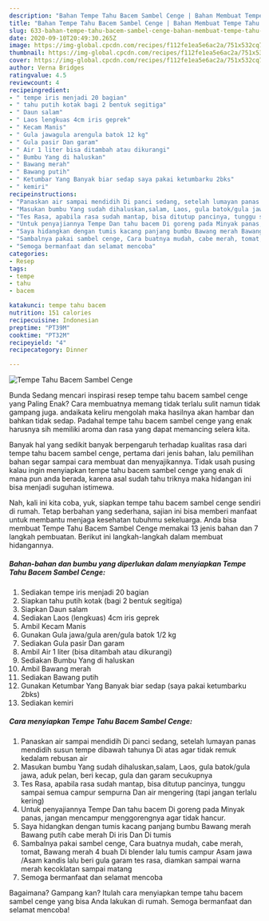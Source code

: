 ```yaml
---
description: "Bahan Tempe Tahu Bacem Sambel Cenge | Bahan Membuat Tempe Tahu Bacem Sambel Cenge Yang Enak Dan Lezat"
title: "Bahan Tempe Tahu Bacem Sambel Cenge | Bahan Membuat Tempe Tahu Bacem Sambel Cenge Yang Enak Dan Lezat"
slug: 633-bahan-tempe-tahu-bacem-sambel-cenge-bahan-membuat-tempe-tahu-bacem-sambel-cenge-yang-enak-dan-lezat
date: 2020-09-10T20:49:30.265Z
image: https://img-global.cpcdn.com/recipes/f112fe1ea5e6ac2a/751x532cq70/tempe-tahu-bacem-sambel-cenge-foto-resep-utama.jpg
thumbnail: https://img-global.cpcdn.com/recipes/f112fe1ea5e6ac2a/751x532cq70/tempe-tahu-bacem-sambel-cenge-foto-resep-utama.jpg
cover: https://img-global.cpcdn.com/recipes/f112fe1ea5e6ac2a/751x532cq70/tempe-tahu-bacem-sambel-cenge-foto-resep-utama.jpg
author: Verna Bridges
ratingvalue: 4.5
reviewcount: 4
recipeingredient:
- " tempe iris menjadi 20 bagian"
- " tahu putih kotak bagi 2 bentuk segitiga"
- " Daun salam"
- " Laos lengkuas 4cm iris geprek"
- " Kecam Manis"
- " Gula jawagula arengula batok 12 kg"
- " Gula pasir Dan garam"
- " Air 1 liter bisa ditambah atau dikurangi"
- " Bumbu Yang di haluskan"
- " Bawang merah"
- " Bawang putih"
- " Ketumbar Yang Banyak biar sedap saya pakai ketumbarku 2bks"
- " kemiri"
recipeinstructions:
- "Panaskan air sampai mendidih Di panci sedang, setelah lumayan panas mendidih susun tempe dibawah tahunya Di atas agar tidak remuk kedalam rebusan air"
- "Masukan bumbu Yang sudah dihaluskan,salam, Laos, gula batok/gula jawa, aduk pelan, beri kecap, gula dan garam secukupnya"
- "Tes Rasa, apabila rasa sudah mantap, bisa ditutup pancinya, tunggu sampai semua campur sempurna Dan air mengering (tapi jangan terlalu kering)"
- "Untuk penyajiannya Tempe Dan tahu bacem Di goreng pada Minyak panas, jangan mencampur menggorengnya agar tidak hancur."
- "Saya hidangkan dengan tumis kacang panjang bumbu Bawang merah Bawang putih cabe merah Di iris Dan Di tumis"
- "Sambalnya pakai sambel cenge, Cara buatnya mudah, cabe merah, tomat, Bawang merah 4 buah Di blender lalu tumis campur Asam jawa /Asam kandis lalu beri gula garam tes rasa, diamkan sampai warna merah kecoklatan sampai matang"
- "Semoga bermanfaat dan selamat mencoba"
categories:
- Resep
tags:
- tempe
- tahu
- bacem

katakunci: tempe tahu bacem 
nutrition: 151 calories
recipecuisine: Indonesian
preptime: "PT39M"
cooktime: "PT32M"
recipeyield: "4"
recipecategory: Dinner

---
```



![Tempe Tahu Bacem Sambel Cenge](https://img-global.cpcdn.com/recipes/f112fe1ea5e6ac2a/751x532cq70/tempe-tahu-bacem-sambel-cenge-foto-resep-utama.jpg)

Bunda Sedang mencari inspirasi resep tempe tahu bacem sambel cenge yang Paling Enak? Cara membuatnya memang tidak terlalu sulit namun tidak gampang juga. andaikata keliru mengolah maka hasilnya akan hambar dan bahkan tidak sedap. Padahal tempe tahu bacem sambel cenge yang enak harusnya sih memiliki aroma dan rasa yang dapat memancing selera kita.



Banyak hal yang sedikit banyak berpengaruh terhadap kualitas rasa dari tempe tahu bacem sambel cenge, pertama dari jenis bahan, lalu pemilihan bahan segar sampai cara membuat dan menyajikannya. Tidak usah pusing kalau ingin menyiapkan tempe tahu bacem sambel cenge yang enak di mana pun anda berada, karena asal sudah tahu triknya maka hidangan ini bisa menjadi suguhan istimewa.


Nah, kali ini kita coba, yuk, siapkan tempe tahu bacem sambel cenge sendiri di rumah. Tetap berbahan yang sederhana, sajian ini bisa memberi manfaat untuk membantu menjaga kesehatan tubuhmu sekeluarga. Anda bisa membuat Tempe Tahu Bacem Sambel Cenge memakai 13 jenis bahan dan 7 langkah pembuatan. Berikut ini langkah-langkah dalam membuat hidangannya.

<!--inarticleads1-->

##### Bahan-bahan dan bumbu yang diperlukan dalam menyiapkan Tempe Tahu Bacem Sambel Cenge:

1. Sediakan  tempe iris menjadi 20 bagian
1. Siapkan  tahu putih kotak (bagi 2 bentuk segitiga)
1. Siapkan  Daun salam
1. Sediakan  Laos (lengkuas) 4cm iris geprek
1. Ambil  Kecam Manis
1. Gunakan  Gula jawa/gula aren/gula batok 1/2 kg
1. Sediakan  Gula pasir Dan garam
1. Ambil  Air 1 liter (bisa ditambah atau dikurangi)
1. Sediakan  Bumbu Yang di haluskan
1. Ambil  Bawang merah
1. Sediakan  Bawang putih
1. Gunakan  Ketumbar Yang Banyak biar sedap (saya pakai ketumbarku 2bks)
1. Sediakan  kemiri




<!--inarticleads2-->

##### Cara menyiapkan Tempe Tahu Bacem Sambel Cenge:

1. Panaskan air sampai mendidih Di panci sedang, setelah lumayan panas mendidih susun tempe dibawah tahunya Di atas agar tidak remuk kedalam rebusan air
1. Masukan bumbu Yang sudah dihaluskan,salam, Laos, gula batok/gula jawa, aduk pelan, beri kecap, gula dan garam secukupnya
1. Tes Rasa, apabila rasa sudah mantap, bisa ditutup pancinya, tunggu sampai semua campur sempurna Dan air mengering (tapi jangan terlalu kering)
1. Untuk penyajiannya Tempe Dan tahu bacem Di goreng pada Minyak panas, jangan mencampur menggorengnya agar tidak hancur.
1. Saya hidangkan dengan tumis kacang panjang bumbu Bawang merah Bawang putih cabe merah Di iris Dan Di tumis
1. Sambalnya pakai sambel cenge, Cara buatnya mudah, cabe merah, tomat, Bawang merah 4 buah Di blender lalu tumis campur Asam jawa /Asam kandis lalu beri gula garam tes rasa, diamkan sampai warna merah kecoklatan sampai matang
1. Semoga bermanfaat dan selamat mencoba




Bagaimana? Gampang kan? Itulah cara menyiapkan tempe tahu bacem sambel cenge yang bisa Anda lakukan di rumah. Semoga bermanfaat dan selamat mencoba!

